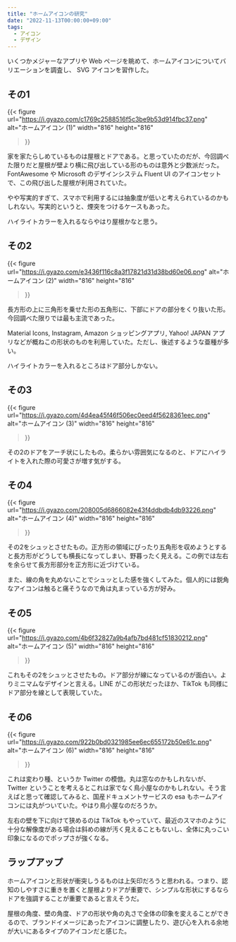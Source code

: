 ```yaml
---
title: "ホームアイコンの研究"
date: "2022-11-13T00:00:00+09:00"
tags:
  - アイコン
  - デザイン
---
```


いくつかメジャーなアプリや Web ページを眺めて、ホームアイコンについてバリエーションを調査し、 SVG アイコンを習作した。

## その1

{{< figure
  url="https://i.gyazo.com/c1769c2588516f5c3be9b53d914fbc37.png"
  alt="ホームアイコン (1)"
  width="816"
  height="816"
>}}

家を家たらしめているものは屋根とドアである。と思っていたのだが、今回調べた限りだと屋根が壁より横に飛び出している形のものは意外と少数派だった。FontAwesome や Microsoft のデザインシステム Fluent UI のアイコンセットで、この飛び出した屋根が利用されていた。

やや写実的すぎて、スマホで利用するには抽象度が低いと考えられているのかもしれない。写実的というと、煙突をつけるケースもあった。

ハイライトカラーを入れるならやはり屋根かなと思う。

## その2

{{< figure
  url="https://i.gyazo.com/e3436f116c8a3f17821d31d38bd60e06.png"
  alt="ホームアイコン (2)"
  width="816"
  height="816"
>}}

長方形の上に三角形を乗せた形の五角形に、下部にドアの部分をくり抜いた形。今回調べた限りでは最も主流であった。

Material Icons, Instagram, Amazon ショッピングアプリ, Yahoo! JAPAN アプリなどが概ねこの形状のものを利用していた。ただし、後述するような亜種が多い。

ハイライトカラーを入れるところはドア部分しかない。

## その3

{{< figure
  url="https://i.gyazo.com/4d4ea45f46f506ec0eed4f5628361eec.png"
  alt="ホームアイコン (3)"
  width="816"
  height="816"
>}}

その2のドアをアーチ状にしたもの。柔らかい雰囲気になるのと、ドアにハイライトを入れた際の可愛さが増す気がする。

## その4

{{< figure
  url="https://i.gyazo.com/208005d6866082e43f4ddbdb4db93226.png"
  alt="ホームアイコン (4)"
  width="816"
  height="816"
>}}

その2をシュッとさせたもの。正方形の領域にぴったり五角形を収めようとすると長方形がどうしても横長になってしまい、野暮ったく見える。この例では左右を余らせて長方形部分を正方形に近づけている。

また、線の角を丸めないことでシュッとした感を強くしてみた。個人的には鋭角なアイコンは触ると痛そうなので角は丸まっている方が好み。

## その5

{{< figure
  url="https://i.gyazo.com/4b6f32827a9b4afb7bd481cf51830212.png"
  alt="ホームアイコン (5)"
  width="816"
  height="816"
>}}

これもその2をシュッとさせたもの。ドア部分が線になっているのが面白い。よりミニマムなデザインと言える。LINE がこの形状だったほか、TikTok も同様にドア部分を線として表現していた。

## その6

{{< figure
  url="https://i.gyazo.com/922b0bd0321985ee6ec655172b50e61c.png"
  alt="ホームアイコン (6)"
  width="816"
  height="816"
>}}

これは変わり種、というか Twitter の模倣。丸は窓なのかもしれないが、Twitter ということを考えるとこれは家でなく鳥小屋なのかもしれない。そう言えばと思って確認してみると、国産ドキュメントサービスの esa もホームアイコンには丸がついていた。やはり鳥小屋なのだろうか。

左右の壁を下に向けて狭めるのは TikTok もやっていて、最近のスマホのように十分な解像度がある場合は斜めの線が汚く見えることもないし、全体に丸っこい印象になるのでポップさが強くなる。

## ラップアップ

ホームアイコンと形状が衝突しうるものは上矢印だろうと思われる。つまり、認知のしやすさに重きを置くと屋根よりドアが重要で、シンプルな形状にするならドアを強調することが重要であると言えそうだ。

屋根の角度、壁の角度、ドアの形状や角の丸さで全体の印象を変えることができるので、ブランドイメージにあったアイコンに調整したり、遊び心を入れる余地が大いにあるタイプのアイコンだと感じた。

